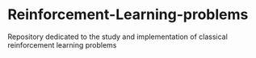 # Reinforcement-Learning-problems
Repository dedicated to the study and implementation of classical reinforcement learning problems
